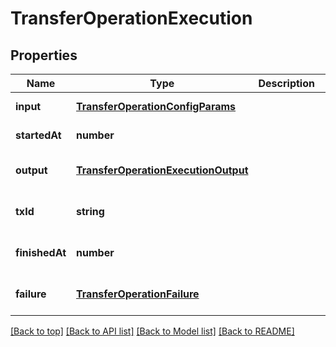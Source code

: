 # TransferOperationExecution

## Properties

|Name | Type | Description | Notes|
|------------ | ------------- | ------------- | -------------|
|**input** | [**TransferOperationConfigParams**](TransferOperationConfigParams.md) |  | [default to undefined]|
|**startedAt** | **number** |  | [default to undefined]|
|**output** | [**TransferOperationExecutionOutput**](TransferOperationExecutionOutput.md) |  | [optional] [default to undefined]|
|**txId** | **string** |  | [optional] [default to undefined]|
|**finishedAt** | **number** |  | [optional] [default to undefined]|
|**failure** | [**TransferOperationFailure**](TransferOperationFailure.md) |  | [optional] [default to undefined]|




[[Back to top]](#) [[Back to API list]](../../README.md#documentation-for-api-endpoints) [[Back to Model list]](../../README.md#documentation-for-models) [[Back to README]](../../README.md)
